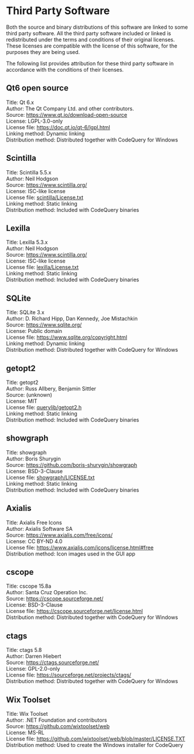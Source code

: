 Third Party Software
====================

Both the source and binary distributions of this software are linked to some 
third party software. All the third party software included or linked is 
redistributed under the terms and conditions of their original licenses.
These licenses are compatible with the license of this software, 
for the purposes they are being used.

The following list provides attribution for these third party software
in accordance with the conditions of their licenses.

Qt6 open source
---------------
Title: Qt 6.x     
Author: The Qt Company Ltd. and other contributors.     
Source: https://www.qt.io/download-open-source     
License: LGPL-3.0-only     
License file: https://doc.qt.io/qt-6/lgpl.html     
Linking method: Dynamic linking       
Distribution method: Distributed together with CodeQuery for Windows

Scintilla
---------
Title: Scintilla 5.5.x     
Author: Neil Hodgson     
Source: https://www.scintilla.org/     
License: ISC-like license     
License file: [scintilla/License.txt](scintilla/License.txt)       
Linking method: Static linking       
Distribution method: Included with CodeQuery binaries

Lexilla
-------
Title: Lexilla 5.3.x     
Author: Neil Hodgson     
Source: https://www.scintilla.org/     
License: ISC-like license     
License file: [lexilla/License.txt](lexilla/License.txt)       
Linking method: Static linking         
Distribution method: Included with CodeQuery binaries

SQLite
-------
Title: SQLite 3.x     
Author: D. Richard Hipp, Dan Kennedy, Joe Mistachkin     
Source: https://www.sqlite.org/     
License: Public domain     
License file: https://www.sqlite.org/copyright.html     
Linking method: Dynamic linking         
Distribution method: Distributed together with CodeQuery for Windows

getopt2
-------
Title: getopt2     
Author: Russ Allbery, Benjamin Sittler     
Source: (unknown)     
License: MIT      
License file: [querylib/getopt2.h](querylib/getopt2.h)     
Linking method: Static linking       
Distribution method: Included with CodeQuery binaries

showgraph
---------
Title: showgraph     
Author: Boris Shurygin     
Source: https://github.com/boris-shurygin/showgraph     
License: BSD-3-Clause     
License file: [showgraph/LICENSE.txt](showgraph/LICENSE.txt)      
Linking method: Static linking         
Distribution method: Included with CodeQuery binaries

Axialis
-------
Title: Axialis Free Icons     
Author: Axialis Software SA     
Source: https://www.axialis.com/free/icons/     
License: CC BY-ND 4.0     
License file: https://www.axialis.com/icons/license.html#free       
Distribution method: Icon images used in the GUI app

cscope
------
Title: cscope 15.8a     
Author: Santa Cruz Operation Inc.     
Source: https://cscope.sourceforge.net/      
License: BSD-3-Clause     
License file: https://cscope.sourceforge.net/license.html        
Distribution method: Distributed together with CodeQuery for Windows

ctags
-----
Title: ctags 5.8      
Author: Darren Hiebert       
Source: https://ctags.sourceforge.net/       
License: GPL-2.0-only        
License file: https://sourceforge.net/projects/ctags/         
Distribution method: Distributed together with CodeQuery for Windows

Wix Toolset
-----------
Title: Wix Toolset     
Author: .NET Foundation and contributors     
Source: https://github.com/wixtoolset/web      
License: MS-RL      
License file: https://github.com/wixtoolset/web/blob/master/LICENSE.TXT         
Distribution method: Used to create the Windows installer for CodeQuery
